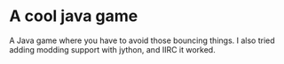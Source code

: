# A cool java game
A Java game where you have to avoid those bouncing things. I also tried adding modding support with jython, and IIRC it worked.
